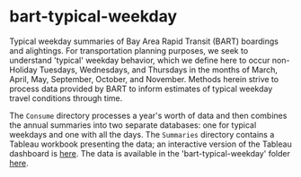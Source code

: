 # bart-typical-weekday
Typical weekday summaries of Bay Area Rapid Transit (BART) boardings and alightings.  For transportation planning purposes, we seek to understand 'typical' weekday behavior, which we define here to occur non-Holiday Tuesdays, Wednesdays, and Thursdays in the months of March, April, May, September, October, and November.  Methods herein strive to process data provided by BART to inform estimates of typical weekday travel conditions through time.

The `Consume` directory processes a year's worth of data and then combines the annual summaries into two separate databases: one for typical weekdays and one with all the days.  The `Summaries` directory contains a Tableau workbook presenting the data; an interactive version of the Tableau dashboard is [here](http://analytics.mtc.ca.gov/foswiki/Main/TypicalWeekdayBart). The data is available in the 'bart-typical-weekday' folder [here](https://mtcdrive.box.com/share-data).

